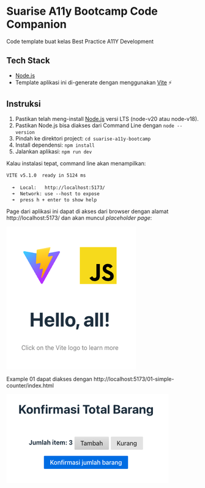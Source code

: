 # Suarise A11y Bootcamp Code Companion

Code template buat kelas Best Practice A11Y Development

## Tech Stack

- [Node.js](https://nodejs.org)
- Template aplikasi ini di-generate dengan menggunakan [Vite](https://vitejs.dev/) ⚡️

## Instruksi

1. Pastikan telah meng-install [Node.js](https://nodejs.org/en/download/) versi LTS (node-v20 atau node-v18).
1. Pastikan Node.js bisa diakses dari Command Line dengan `node --version`
1. Pindah ke direktori project: `cd suarise-a11y-bootcamp`
1. Install dependensi: `npm install`
1. Jalankan aplikasi: `npm run dev`

Kalau instalasi tepat, command line akan menampilkan:

```
VITE v5.1.0  ready in 5124 ms

  ➜  Local:   http://localhost:5173/
  ➜  Network: use --host to expose
  ➜  press h + enter to show help
```

Page dari aplikasi ini dapat di akses dari browser dengan alamat http://localhost:5173/ dan akan muncul *placeholder page*:

![placeholder page](./public/initial-screen.png)

Example 01 dapat diakses dengan http://localhost:5173/01-simple-counter/index.html

![tampilan layar latihan 1, dengan 2 button untuk meng-update angka counter](./public/01-simple-counter.png)
